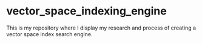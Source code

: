# vector_space_indexing_engine
This is my repository where I display my research and process of creating a vector space index search engine.
